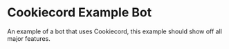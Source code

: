 # Cookiecord Example Bot
An example of a bot that uses Cookiecord, this example should show off all major features.